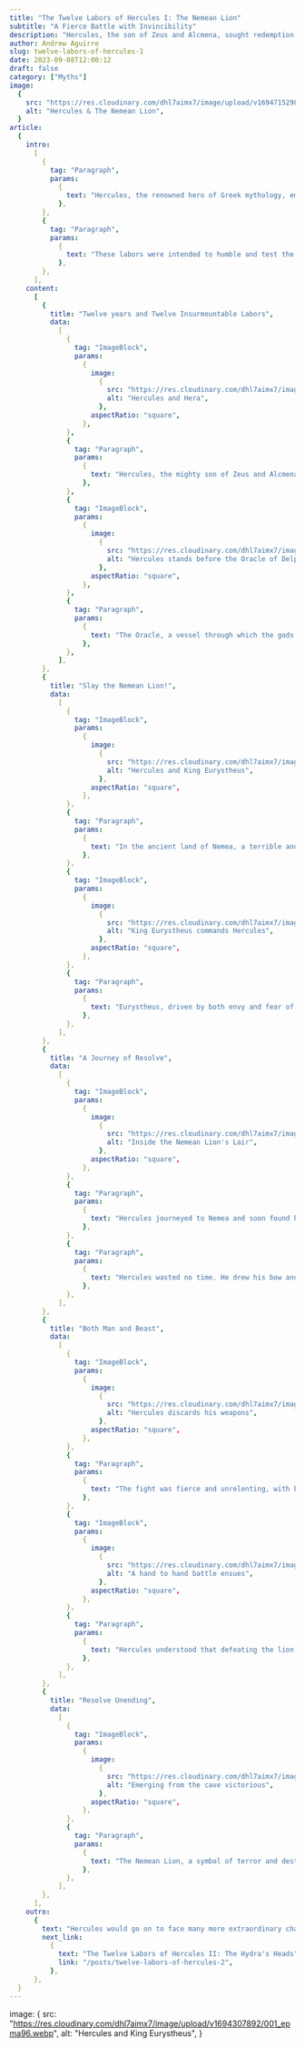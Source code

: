 ```yaml
---
title: "The Twelve Labors of Hercules I: The Nemean Lion"
subtitle: "A Fierce Battle with Invincibility"
description: "Hercules, the son of Zeus and Alcmena, sought redemption for acts committed during a bout of madness inflicted by the jealous goddess Hera. To atone, he sought guidance from the Oracle of Delphi, who commanded him to serve King Eurystheus of Mycenae for twelve years and complete twelve labors."
author: Andrew Aguirre
slug: twelve-labors-of-hercules-1
date: 2023-09-08T12:00:12
draft: false
category: ["Myths"]
image:
  {
    src: "https://res.cloudinary.com/dhl7aimx7/image/upload/v1694715298/001_u0jn1b.webp",
    alt: "Hercules & The Nemean Lion",
  }
article:
  {
    intro:
      [
        {
          tag: "Paragraph",
          params:
            {
              text: "Hercules, the renowned hero of Greek mythology, embarked on a remarkable journey to complete the Twelve Labors as an act of penance for a grave and tragic crime he had committed. Driven by remorse and seeking redemption, Hercules was tasked with these seemingly insurmountable challenges by King Eurystheus.",
            },
        },
        {
          tag: "Paragraph",
          params:
            {
              text: "These labors were intended to humble and test the hero's strength, courage, and resolve, as well as to atone for his past actions. Each labor presented a formidable adversary or task, ranging from ferocious beasts to treacherous quests, and together they forged the legend of Hercules, a symbol of resilience and heroism in the face of adversity.",
            },
        },
      ],
    content:
      [
        {
          title: "Twelve years and Twelve Insurmountable Labors",
          data:
            [
              {
                tag: "ImageBlock",
                params:
                  {
                    image:
                      {
                        src: "https://res.cloudinary.com/dhl7aimx7/image/upload/v1694723282/002a_tvrxzl.webp",
                        alt: "Hercules and Hera",
                      },
                    aspectRatio: "square",
                  },
              },
              {
                tag: "Paragraph",
                params:
                  {
                    text: "Hercules, the mighty son of Zeus and Alcmena, found himself on a journey of redemption. Having fallen into madness under the influence of the vengeful goddess Hera, Hercules sought a way to cleanse his soul and atone for his past actions. His journey led him to the sacred Oracle of Delphi, where he inquired about how he could find redemption",
                  },
              },
              {
                tag: "ImageBlock",
                params:
                  {
                    image:
                      {
                        src: "https://res.cloudinary.com/dhl7aimx7/image/upload/v1694716751/002_uc0pbi.webp",
                        alt: "Hercules stands before the Oracle of Delphi",
                      },
                    aspectRatio: "square",
                  },
              },
              {
                tag: "Paragraph",
                params:
                  {
                    text: "The Oracle, a vessel through which the gods spoke, revealed Hercules' destiny. To atone for his sins, he must serve King Eurystheus of Mycenae for twelve years and complete twelve seemingly insurmountable labors. Hercules accepted his fate with determination, knowing that this path was his only means of redemption.",
                  },
              },
            ],
        },
        {
          title: "Slay the Nemean Lion!",
          data:
            [
              {
                tag: "ImageBlock",
                params:
                  {
                    image:
                      {
                        src: "https://res.cloudinary.com/dhl7aimx7/image/upload/v1694718591/003_t7rrdu.webp",
                        alt: "Hercules and King Eurystheus",
                      },
                    aspectRatio: "square",
                  },
              },
              {
                tag: "Paragraph",
                params:
                  {
                    text: "In the ancient land of Nemea, a terrible and monstrous creature known as the Nemean Lion was causing havoc and striking fear into the hearts of its people. This lion was unlike any other. Its golden fur was not only magnificent but also impenetrable, rendering it invulnerable to the weapons of man. As the lion roamed the region, it left a trail of destruction, terrorizing the countryside and its inhabitants.",
                  },
              },
              {
                tag: "ImageBlock",
                params:
                  {
                    image:
                      {
                        src: "https://res.cloudinary.com/dhl7aimx7/image/upload/v1694723288/003a_oq5nq8.webp",
                        alt: "King Eurystheus commands Hercules",
                      },
                    aspectRatio: "square",
                  },
              },
              {
                tag: "Paragraph",
                params:
                  {
                    text: "Eurystheus, driven by both envy and fear of Hercules' growing legend, eagerly accepted the opportunity to set the first of the Twelve Labors. He commanded Hercules to confront the Nemean Lion, hoping that this formidable adversary would be the end of the mighty hero.",
                  },
              },
            ],
        },
        {
          title: "A Journey of Resolve",
          data:
            [
              {
                tag: "ImageBlock",
                params:
                  {
                    image:
                      {
                        src: "https://res.cloudinary.com/dhl7aimx7/image/upload/v1694721164/004_ff9mqe.webp",
                        alt: "Inside the Nemean Lion's Lair",
                      },
                    aspectRatio: "square",
                  },
              },
              {
                tag: "Paragraph",
                params:
                  {
                    text: "Hercules journeyed to Nemea and soon found himself standing before the dark and menacing cave that was the lion's lair. Inside, the air was thick with tension as he ventured deeper into the cave, his senses heightened, and his heart pounding. There, in the dim light, he finally encountered the fearsome Nemean Lion, its majestic golden fur shimmering ominously.",
                  },
              },
              {
                tag: "Paragraph",
                params:
                  {
                    text: "Hercules wasted no time. He drew his bow and loosed a volley of arrows at the lion, but they simply bounced off its impenetrable hide. Realizing that conventional weaponry was futile, Hercules resorted to his unparalleled strength and resolve. With a mighty roar, he charged at the lion and engaged it in a brutal battle.",
                  },
              },
            ],
        },
        {
          title: "Both Man and Beast",
          data:
            [
              {
                tag: "ImageBlock",
                params:
                  {
                    image:
                      {
                        src: "https://res.cloudinary.com/dhl7aimx7/image/upload/v1694723296/005a_mvwb37.webp",
                        alt: "Hercules discards his weapons",
                      },
                    aspectRatio: "square",
                  },
              },
              {
                tag: "Paragraph",
                params:
                  {
                    text: "The fight was fierce and unrelenting, with both man and beast locked in a life-and-death struggle. Hercules grappled with the lion, attempting to find a weakness in its seemingly invulnerable skin. The earth shook as the two adversaries clashed, and the heavens themselves seemed to hold their breath.",
                  },
              },
              {
                tag: "ImageBlock",
                params:
                  {
                    image:
                      {
                        src: "https://res.cloudinary.com/dhl7aimx7/image/upload/v1694721916/005_tpbep3.webp",
                        alt: "A hand to hand battle ensues",
                      },
                    aspectRatio: "square",
                  },
              },
              {
                tag: "Paragraph",
                params:
                  {
                    text: "Hercules understood that defeating the lion meant finding a way past its impenetrable defenses. With a remarkable combination of strength and cunning, he grappled with the lion until he gained the upper hand. In a critical moment, as the lion lunged at him with its powerful jaws, Hercules seized the opportunity and, using his bare hands, choked the mighty beast into submission.",
                  },
              },
            ],
        },
        {
          title: "Resolve Unending",
          data:
            [
              {
                tag: "ImageBlock",
                params:
                  {
                    image:
                      {
                        src: "https://res.cloudinary.com/dhl7aimx7/image/upload/v1694722821/06_d1hidd.webp",
                        alt: "Emerging from the cave victorious",
                      },
                    aspectRatio: "square",
                  },
              },
              {
                tag: "Paragraph",
                params:
                  {
                    text: "The Nemean Lion, a symbol of terror and destruction, was vanquished at last. Hercules, victorious and covered in the lion's golden fur, had accomplished the first of his Twelve Labors. His strength, determination, and heroism shone brightly in the wake of this epic battle, and he had taken the first step on his path to redemption.",
                  },
              },
            ],
        },
      ],
    outro:
      {
        text: "Hercules would go on to face many more extraordinary challenges in his quest for redemption, but the tale of the Nemean Lion's defeat would forever be etched into the annals of Greek mythology, a testament to the indomitable spirit and valor of the great hero.",
        next_link:
          {
            text: "The Twelve Labors of Hercules II: The Hydra's Heads",
            link: "/posts/twelve-labors-of-hercules-2",
          },
      },
  }
---
```


image:
{
src: "https://res.cloudinary.com/dhl7aimx7/image/upload/v1694307892/001_epma96.webp",
alt: "Hercules and King Eurystheus",
}
